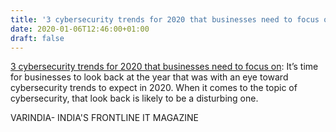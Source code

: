 ```yaml
---
title: '3 cybersecurity trends for 2020 that businesses need to focus on'
date: 2020-01-06T12:46:00+01:00
draft: false
---
```


[3 cybersecurity trends for 2020 that businesses need to focus on](https://varindia.com/news/3-cybersecurity-trends-for-2020-that-businesses-need-to-focus-on#.XhMd5wxKo0I.blogger): It’s time for businesses to look back at the year that was with an eye toward cybersecurity trends to expect in 2020. When it comes to the topic of cybersecurity, that look back is likely to be a disturbing one.  
  
VARINDIA- INDIA'S FRONTLINE IT MAGAZINE